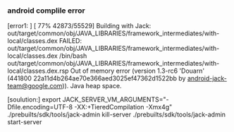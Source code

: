 ### android complile error
[error1: ]
[ 77% 42873/55529] Building with Jack: out/target/common/obj/JAVA_LIBRARIES/framework_intermediates/with-local/classes.dex
FAILED: out/target/common/obj/JAVA_LIBRARIES/framework_intermediates/with-local/classes.dex 
/bin/bash out/target/common/obj/JAVA_LIBRARIES/framework_intermediates/with-local/classes.dex.rsp
Out of memory error (version 1.3-rc6 'Douarn' (441800 22a11d4b264ae70e366aed3025ef47362d1522bb by android-jack-team@google.com)).
Java heap space.

[soulution:]
export JACK_SERVER_VM_ARGUMENTS="-Dfile.encoding=UTF-8 -XX:+TieredCompilation -Xmx4g"
./prebuilts/sdk/tools/jack-admin kill-server
./prebuilts/sdk/tools/jack-admin start-server
